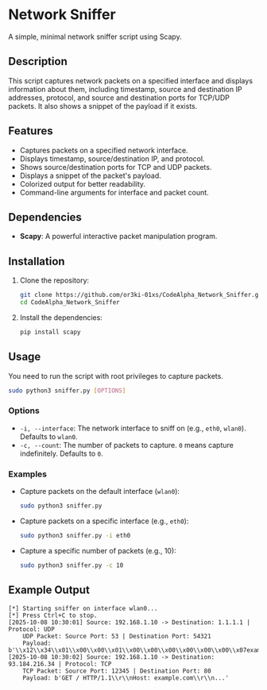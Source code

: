 # Network Sniffer

A simple, minimal network sniffer script using Scapy.

## Description

This script captures network packets on a specified interface and displays information about them, including timestamp, source and destination IP addresses, protocol, and source and destination ports for TCP/UDP packets. It also shows a snippet of the payload if it exists.

## Features

-   Captures packets on a specified network interface.
-   Displays timestamp, source/destination IP, and protocol.
-   Shows source/destination ports for TCP and UDP packets.
-   Displays a snippet of the packet's payload.
-   Colorized output for better readability.
-   Command-line arguments for interface and packet count.

## Dependencies

-   **Scapy**: A powerful interactive packet manipulation program.

## Installation

1.  Clone the repository:
    ```bash
    git clone https://github.com/or3ki-01xs/CodeAlpha_Network_Sniffer.git
    cd CodeAlpha_Network_Sniffer
    ```

2.  Install the dependencies:
    ```bash
    pip install scapy
    ```

## Usage

You need to run the script with root privileges to capture packets.

```bash
sudo python3 sniffer.py [OPTIONS]
```

### Options

-   `-i, --interface`: The network interface to sniff on (e.g., `eth0`, `wlan0`). Defaults to `wlan0`.
-   `-c, --count`: The number of packets to capture. `0` means capture indefinitely. Defaults to `0`.

### Examples

-   Capture packets on the default interface (`wlan0`):
    ```bash
    sudo python3 sniffer.py
    ```

-   Capture packets on a specific interface (e.g., `eth0`):
    ```bash
    sudo python3 sniffer.py -i eth0
    ```

-   Capture a specific number of packets (e.g., 10):
    ```bash
    sudo python3 sniffer.py -c 10
    ```

## Example Output

```
[*] Starting sniffer on interface wlan0...
[*] Press Ctrl+C to stop.
[2025-10-08 10:30:01] Source: 192.168.1.10 -> Destination: 1.1.1.1 | Protocol: UDP
    UDP Packet: Source Port: 53 | Destination Port: 54321
    Payload: b'\\x12\\x34\\x01\\x00\\x00\\x01\\x00\\x00\\x00\\x00\\x00\\x00\\x07example\\x03com\\x00\\x00\\x01\\x00\\x01'
[2025-10-08 10:30:02] Source: 192.168.1.10 -> Destination: 93.184.216.34 | Protocol: TCP
    TCP Packet: Source Port: 12345 | Destination Port: 80
    Payload: b'GET / HTTP/1.1\\r\\nHost: example.com\\r\\n...'
```
